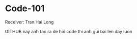 # Code-101
Receiver: Tran Hai Long

GITHUB nay anh tao ra de hoi code  thi anh gui bai len day luon
